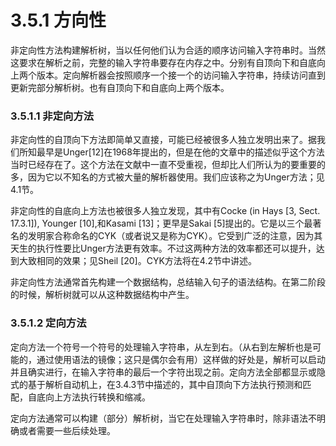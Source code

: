 # 3.5.1 方向性

非定向性方法构建解析树，当以任何他们认为合适的顺序访问输入字符串时。当然这要求在解析之前，完整的输入字符串要存在内存之中。分别有自顶向下和自底向上两个版本。定向解析器会按照顺序一个接一个的访问输入字符串，持续访问直到更新完部分解析树。也有自顶向下和自底向上两个版本。

### 3.5.1.1 非定向方法

非定向性的自顶向下方法即简单又直接，可能已经被很多人独立发明出来了。据我们所知最早是Unger[12]在1968年提出的，但是在他的文章中的描述似乎这个方法当时已经存在了。这个方法在文献中一直不受重视，但却比人们所认为的要重要的多，因为它以不知名的方式被大量的解析器使用。我们应该称之为Unger方法；见4.1节。

非定向性的自底向上方法也被很多人独立发现，其中有Cocke (in Hays [3, Sect. 17.3.1]), Younger [10],和Kasami [13]；更早是Sakai [5]提出的。它是以三个最著名的发明家合称命名的CYK（或者说又是称为CYK）。它受到广泛的注意，因为其天生的执行性要比Unger方法更有效率。不过这两种方法的效率都还可以提升，达到大致相同的效果；见Sheil [20]。CYK方法将在4.2节中讲述。

非定向性方法通常首先构建一个数据结构，总结输入句子的语法结构。在第二阶段的时候，解析树就可以从这种数据结构中产生。

### 3.5.1.2 定向方法

定向方法一个符号一个符号的处理输入字符串，从左到右。（从右到左解析也是可能的，通过使用语法的镜像；这只是偶尔会有用）这样做的好处是，解析可以启动并且确实进行，在输入字符串的最后一个字符出现之前。定向方法全部都显示或隐式的基于解析自动机上，在3.4.3节中描述的，其中自顶向下方法执行预测和匹配，自底向上方法执行转换和缩减。

定向方法通常可以构建（部分）解析树，当它在处理输入字符串时，除非语法不明确或者需要一些后续处理。